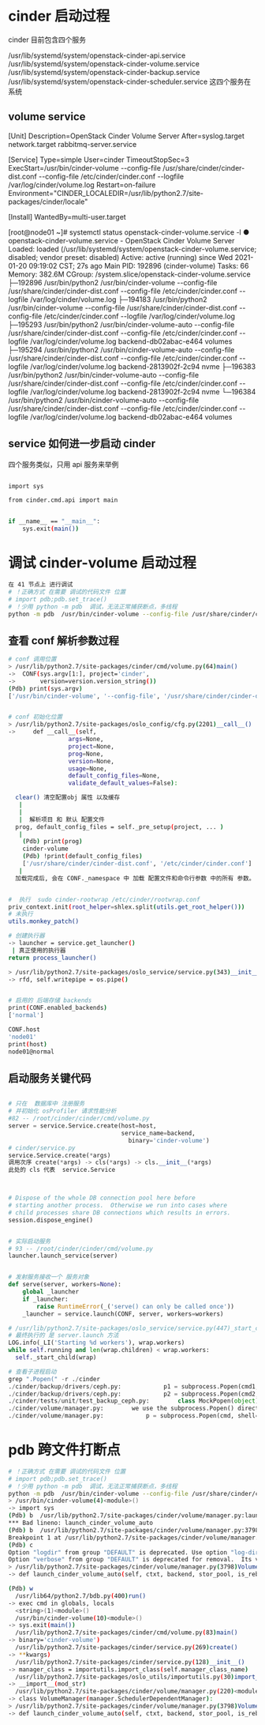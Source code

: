 # cinder 启动过程
cinder 目前包含四个服务

/usr/lib/systemd/system/openstack-cinder-api.service
/usr/lib/systemd/system/openstack-cinder-volume.service
/usr/lib/systemd/system/openstack-cinder-backup.service
/usr/lib/systemd/system/openstack-cinder-scheduler.service
这四个服务在 系统

## volume service
[Unit]
Description=OpenStack Cinder Volume Server
After=syslog.target network.target rabbitmq-server.service

[Service]
Type=simple
User=cinder
TimeoutStopSec=3
ExecStart=/usr/bin/cinder-volume --config-file /usr/share/cinder/cinder-dist.conf --config-file /etc/cinder/cinder.conf --logfile /var/log/cinder/volume.log
Restart=on-failure
Environment="CINDER_LOCALEDIR=/usr/lib/python2.7/site-packages/cinder/locale"

[Install]
WantedBy=multi-user.target




[root@node01 ~]# systemctl status openstack-cinder-volume.service  -l
● openstack-cinder-volume.service - OpenStack Cinder Volume Server
   Loaded: loaded (/usr/lib/systemd/system/openstack-cinder-volume.service; disabled; vendor preset: disabled)
   Active: active (running) since Wed 2021-01-20 09:19:02 CST; 27s ago
 Main PID: 192896 (cinder-volume)
    Tasks: 66
   Memory: 382.6M
   CGroup: /system.slice/openstack-cinder-volume.service
           ├─192896 /usr/bin/python2 /usr/bin/cinder-volume --config-file /usr/share/cinder/cinder-dist.conf --config-file /etc/cinder/cinder.conf --logfile /var/log/cinder/volume.log
           ├─194183 /usr/bin/python2 /usr/bin/cinder-volume --config-file /usr/share/cinder/cinder-dist.conf --config-file /etc/cinder/cinder.conf --logfile /var/log/cinder/volume.log
           ├─195293 /usr/bin/python2 /usr/bin/cinder-volume-auto --config-file /usr/share/cinder/cinder-dist.conf --config-file /etc/cinder/cinder.conf --logfile /var/log/cinder/volume.log backend-db02abac-e464 volumes
           ├─195294 /usr/bin/python2 /usr/bin/cinder-volume-auto --config-file /usr/share/cinder/cinder-dist.conf --config-file /etc/cinder/cinder.conf --logfile /var/log/cinder/volume.log backend-2813902f-2c94 nvme
           ├─196383 /usr/bin/python2 /usr/bin/cinder-volume-auto --config-file /usr/share/cinder/cinder-dist.conf --config-file /etc/cinder/cinder.conf --logfile /var/log/cinder/volume.log backend-2813902f-2c94 nvme
           └─196384 /usr/bin/python2 /usr/bin/cinder-volume-auto --config-file /usr/share/cinder/cinder-dist.conf --config-file /etc/cinder/cinder.conf --logfile /var/log/cinder/volume.log backend-db02abac-e464 volumes


## service 如何进一步启动 cinder
四个服务类似，只用 api 服务来举例
```bash

import sys

from cinder.cmd.api import main


if __name__ == "__main__":
    sys.exit(main())

```


# 调试 cinder-volume 启动过程
```bash
在 41 节点上 进行调试
# ！正确方式 在需要 调试的代码文件 位置 
# import pdb;pdb.set_trace()
# ！少用 python -m pdb  调试，无法正常捕获断点，多线程
python -m pdb  /usr/bin/cinder-volume --config-file /usr/share/cinder/cinder-dist.conf --config-file /etc/cinder/cinder.conf --logfile /var/log/cinder/volume.log
```

## 查看 conf 解析参数过程
```bash
# conf 调用位置
> /usr/lib/python2.7/site-packages/cinder/cmd/volume.py(64)main()
->  CONF(sys.argv[1:], project='cinder',
->       version=version.version_string())
(Pdb) print(sys.argv)
['/usr/bin/cinder-volume', '--config-file', '/usr/share/cinder/cinder-dist.conf', '--config-file', '/etc/cinder/cinder.conf', '--logfile', '/var/log/cinder/volume.log']


# conf 初始化位置
> /usr/lib/python2.7/site-packages/oslo_config/cfg.py(2201)__call__()
->     def __call__(self,
                 args=None,
                 project=None,
                 prog=None,
                 version=None,
                 usage=None,
                 default_config_files=None,
                 validate_default_values=False):

  clear() 清空配置obj 属性 以及缓存
   |
   |
   |  解析项目 和 默认 配置文件
  prog, default_config_files = self._pre_setup(project, ... ) 
   |
    (Pdb) print(prog)
    cinder-volume
    (Pdb) !print(default_config_files)
    ['/usr/share/cinder/cinder-dist.conf', '/etc/cinder/cinder.conf']
   |
  加载完成后, 会在 CONF._namespace 中 加载 配置文件和命令行参数 中的所有 参数。


#  执行  sudo cinder-rootwrap /etc/cinder/rootwrap.conf
priv_context.init(root_helper=shlex.split(utils.get_root_helper()))
# 未执行
utils.monkey_patch()

# 创建执行器
-> launcher = service.get_launcher()
 | 真正使用的执行器
return process_launcher()

> /usr/lib/python2.7/site-packages/oslo_service/service.py(343)__init__()
-> rfd, self.writepipe = os.pipe()


# 启用的 后端存储 backends
print(CONF.enabled_backends)
['normal']

CONF.host
'node01'
print(host)
node01@normal

```

## 启动服务关键代码
```python

# 只在  数据库中 注册服务
# 并初始化 osProfiler 请求性能分析
#82 -- /root/cinder/cinder/cmd/volume.py
server = service.Service.create(host=host,
                                service_name=backend,
                                  binary='cinder-volume')
# cinder/service.py
service.Service.create(*args)
调用次序 create(*args) -> cls(*args) -> cls.__init__(*args)
此处的 cls 代表  service.Service



# Dispose of the whole DB connection pool here before
# starting another process.  Otherwise we run into cases where
# child processes share DB connections which results in errors.
session.dispose_engine()


# 实际启动服务
# 93 -- /root/cinder/cinder/cmd/volume.py
launcher.launch_service(server)


# 发射服务接收一个 服务对象
def serve(server, workers=None):
    global _launcher
    if _launcher:
        raise RuntimeError(_('serve() can only be called once'))
    _launcher = service.launch(CONF, server, workers=workers)

# /usr/lib/python2.7/site-packages/oslo_service/service.py(447)_start_child()
# 最终执行的 是 server.launch 方法
LOG.info(_LI('Starting %d workers'), wrap.workers)
while self.running and len(wrap.children) < wrap.workers:
  self._start_child(wrap)

# 查看子进程启动
grep ".Popen(" -r ./cinder
./cinder/backup/drivers/ceph.py:            p1 = subprocess.Popen(cmd1, stdout=subprocess.PIPE,
./cinder/backup/drivers/ceph.py:            p2 = subprocess.Popen(cmd2, stdin=p1.stdout,
./cinder/tests/unit/test_backup_ceph.py:        class MockPopen(object):
./cinder/volume/manager.py:        we use the subprocess.Popen() directly.
./cinder/volume/manager.py:            p = subprocess.Popen(cmd, shell=True, stdout=subprocess.PIPE,

```

# pdb 跨文件打断点

```bash
# ！正确方式 在需要 调试的代码文件 位置 
# import pdb;pdb.set_trace()
# ！少用 python -m pdb  调试，无法正常捕获断点，多线程
python -m pdb  /usr/bin/cinder-volume --config-file /usr/share/cinder/cinder-dist.conf --config-file /etc/cinder/cinder.conf --logfile /var/log/cinder/volume.log
> /usr/bin/cinder-volume(4)<module>()
-> import sys
(Pdb) b  /usr/lib/python2.7/site-packages/cinder/volume/manager.py:launch_cinder_volume_auto
*** Bad lineno: launch_cinder_volume_auto
(Pdb) b  /usr/lib/python2.7/site-packages/cinder/volume/manager.py:3798
Breakpoint 1 at /usr/lib/python2.7/site-packages/cinder/volume/manager.py:3798
(Pdb) c
Option "logdir" from group "DEFAULT" is deprecated. Use option "log-dir" from group "DEFAULT".
Option "verbose" from group "DEFAULT" is deprecated for removal.  Its value may be silently ignored in the future.
> /usr/lib/python2.7/site-packages/cinder/volume/manager.py(3798)VolumeManager()
-> def launch_cinder_volume_auto(self, ctxt, backend, stor_pool, is_reboot=False):

(Pdb) w
  /usr/lib64/python2.7/bdb.py(400)run()
-> exec cmd in globals, locals
  <string>(1)<module>()
  /usr/bin/cinder-volume(10)<module>()
-> sys.exit(main())
  /usr/lib/python2.7/site-packages/cinder/cmd/volume.py(83)main()
-> binary='cinder-volume')
  /usr/lib/python2.7/site-packages/cinder/service.py(269)create()
-> **kwargs)
  /usr/lib/python2.7/site-packages/cinder/service.py(128)__init__()
-> manager_class = importutils.import_class(self.manager_class_name)
  /usr/lib/python2.7/site-packages/oslo_utils/importutils.py(30)import_class()
-> __import__(mod_str)
  /usr/lib/python2.7/site-packages/cinder/volume/manager.py(220)<module>()
-> class VolumeManager(manager.SchedulerDependentManager):
> /usr/lib/python2.7/site-packages/cinder/volume/manager.py(3798)VolumeManager()
-> def launch_cinder_volume_auto(self, ctxt, backend, stor_pool, is_reboot=False):
```